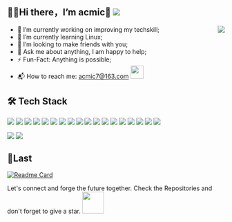 ## 👨‍💻Hi there，I’m acmic👋  ![](https://visitor-badge.glitch.me/badge?page_id=acmic7.readme)

<img align="right" src="https://github-readme-stats.vercel.app/api?username=acmic7&show_icons=true&icon_color=CE1D2D&text_color=718096&bg_color=ffffff&hide_title=true" />

- :orange_book: I’m currently working on improving my techskill;
- :seedling: I’m currently learning Linux;
- :guitar: I’m looking to make friends with you;
- :speech_balloon: Ask me about anything, I am happy to help;
- :zap: Fun-Fact: Anything is possible;
- :mailbox_with_mail: How to reach me: acmic7@163.com <img src="https://media.giphy.com/media/dxn6fRlTIShoeBr69N/giphy.gif" width="30px">

## 🛠 Tech Stack
![](https://img.shields.io/badge/-C%20&%20C++-659ad2?style=flat&logo=c%2B%2B&logoColor=ffffff)
![](http://img.shields.io/badge/-Java-007396?style=flat-square&logo=java&logoColor=ffffff)
![](https://img.shields.io/badge/-HTML5-%23E44D27?style=flat-square&logo=html5&logoColor=ffffff)
![](https://img.shields.io/badge/-CSS3-%231572B6?style=flat-square&logo=css3)
![](https://img.shields.io/badge/-Bootstrap-563D7C?style=flat-square&logo=bootstrap&link=https://github.com/acmic7/)
![](https://img.shields.io/badge/JavaScript-F7DF1E?style=flat-square&logo=JavaScript&logoColor=white)
![](https://img.shields.io/badge/Python-2B5B84?style=flat-square&logo=Python&logoColor=white)
![](https://img.shields.io/badge/Django-46E467?style=flat-square&logo=Django&logoColor=white)
![](https://img.shields.io/badge/-MySQL-0074A3?style=flat&logo=mysql&logoColor=FFFFFF)
![](https://img.shields.io/badge/Git-F05032?style=flat-square&logo=Git&logoColor=white)
![](https://img.shields.io/badge/-GitHub-181717?style=flat-square&logo=github&link=https://github.com/acmic7/)
![](https://img.shields.io/badge/FontAwesome-74C0FC?style=flat-square&logo=fontawesome&logoColor=white)
![](https://img.shields.io/badge/Qt-40CC51?style=flat-square&logo=qt&logoColor=white)
![](https://img.shields.io/badge/Ubuntu-D34313?style=flat-square&logo=ubuntu&logoColor=white)
![](https://img.shields.io/badge/Yolo-0FF?style=flat-square&logo=yolo&logoColor=white)
![](https://img.shields.io/badge/Hexo-0E83CD?style=flat-square&logo=hexo&logoColor=white)
![](https://img.shields.io/badge/SQLite-258FD1?style=flat-square&logo=sqlite&logoColor=white)
![](https://img.shields.io/badge/Markdown-F2F2F2?style=flat-square&logo=markdown&logoColor=black)

![](https://github-readme-stats.vercel.app/api/top-langs/?username=acmic7&layout=compact) 
![](https://github-readme-streak-stats.herokuapp.com/?user=acmic7)

## 💭Last

[![Readme Card](https://github-readme-stats.vercel.app/api/pin/?username=acmic7&repo=airlineSystem&theme=buefy)](https://github.com/acmic7/airlineSystem)

Let's connect and forge the future together.
Check the Repositories and don't forget to give a star.
<img src="https://camo.githubusercontent.com/be37cdc8f930300096c506ad4574eaae977c48fbb2705cfcb92f4eeab8282c7a/68747470733a2f2f6d656469612e67697068792e636f6d2f6d656469612f56674344417a634b767352364f4d307557672f67697068792e676966" width="50px">




<!-- __❤️Welcome to exchange your personal blog address with me in [Acmic](https://acmic.top/)__ -->
<!-- ![](https://capsule-render.vercel.app/api?type=Waving&color=timeGradient&height=200&animation=fadeIn&section=header&text=Acmic&fontSize=60) -->
<!--![](https://ghchart.rshah.org/8e8cd8/Acmic7)-->

<!--深色模板-->
<!--![](https://github-readme-stats.vercel.app/api/top-langs/?username=acmic7&hide_langs_below=.25&theme=radical)-->

<!--![](https://github-profile-trophy.vercel.app/?username=acmic7&theme=flat&column=7&margin-w=10)-->
